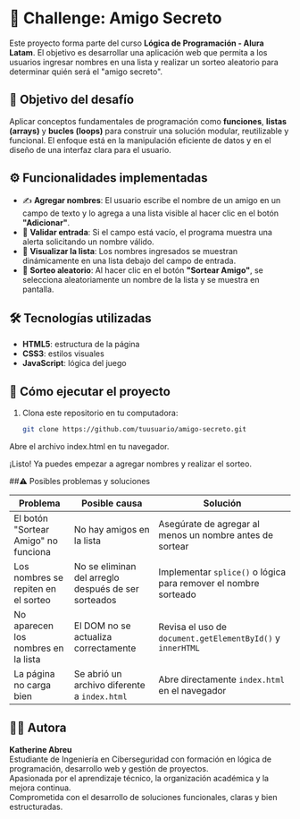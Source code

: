 # 🎁 Challenge: Amigo Secreto

Este proyecto forma parte del curso **Lógica de Programación - Alura Latam**. El objetivo es desarrollar una aplicación web que permita a los usuarios ingresar nombres en una lista y realizar un sorteo aleatorio para determinar quién será el "amigo secreto".

## 🧠 Objetivo del desafío

Aplicar conceptos fundamentales de programación como **funciones**, **listas (arrays)** y **bucles (loops)** para construir una solución modular, reutilizable y funcional. El enfoque está en la manipulación eficiente de datos y en el diseño de una interfaz clara para el usuario.

## ⚙️ Funcionalidades implementadas

- ✍️ **Agregar nombres**: El usuario escribe el nombre de un amigo en un campo de texto y lo agrega a una lista visible al hacer clic en el botón **"Adicionar"**.
- 🚫 **Validar entrada**: Si el campo está vacío, el programa muestra una alerta solicitando un nombre válido.
- 👀 **Visualizar la lista**: Los nombres ingresados se muestran dinámicamente en una lista debajo del campo de entrada.
- 🎲 **Sorteo aleatorio**: Al hacer clic en el botón **"Sortear Amigo"**, se selecciona aleatoriamente un nombre de la lista y se muestra en pantalla.

## 🛠️ Tecnologías utilizadas

- **HTML5**: estructura de la página
- **CSS3**: estilos visuales
- **JavaScript**: lógica del juego

## 🚀 Cómo ejecutar el proyecto  
1. Clona este repositorio en tu computadora:  
   ```bash
   git clone https://github.com/tuusuario/amigo-secreto.git
Abre el archivo index.html en tu navegador.

¡Listo! Ya puedes empezar a agregar nombres y realizar el sorteo.

##⚠️ Posibles problemas y soluciones

| Problema                             | Posible causa                                       | Solución                                                        |
| ------------------------------------ | --------------------------------------------------- | --------------------------------------------------------------- |
| El botón "Sortear Amigo" no funciona | No hay amigos en la lista                           | Asegúrate de agregar al menos un nombre antes de sortear        |
| Los nombres se repiten en el sorteo  | No se eliminan del arreglo después de ser sorteados | Implementar `splice()` o lógica para remover el nombre sorteado |
| No aparecen los nombres en la lista  | El DOM no se actualiza correctamente                | Revisa el uso de `document.getElementById()` y `innerHTML`      |
| La página no carga bien              | Se abrió un archivo diferente a `index.html`        | Abre directamente `index.html` en el navegador                  |


## 👩‍💻 Autora

**Katherine Abreu**  
Estudiante de Ingeniería en Ciberseguridad con formación en lógica de programación, desarrollo web y gestión de proyectos.  
Apasionada por el aprendizaje técnico, la organización académica y la mejora continua.  
Comprometida con el desarrollo de soluciones funcionales, claras y bien estructuradas.
